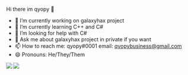 Hi there im qyopy 👋
- 🔭 I’m currently working on galaxyhax project
- 🌱 I’m currently learning C++ and C#
- 🤔 I’m looking for help with C#
- 💬 Ask me about galaxyhax project in private if you want
- 📫 How to reach me: qyopy#0001 email: qyopybusiness@gmail.com
- 😄 Pronouns: He/They/Them
<img align="left" src="https://github-readme-stats.vercel.app/api?username=qyopy&count_private=true&line_height=21&show_icons=true&hide_border=true&theme=dracula"/>
<img align="left" src="https://github-readme-stats.vercel.app/api/top-langs/?username=qyopy&layout=compact&card_width=445&hide_border=true&theme=dracula"/>

<!--
**qyopy/qyopy** is a ✨ _special_ ✨ repository because its `README.md` (this file) appears on your GitHub profile.


